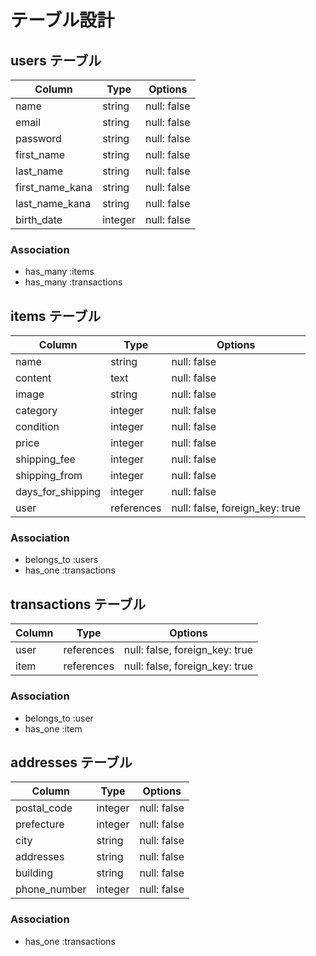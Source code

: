 # テーブル設計

## users テーブル

| Column           | Type    | Options     |
| ---------------- | ------- | ----------- |
| name             | string  | null: false |
| email            | string  | null: false |
| password         | string  | null: false |
| first_name       | string  | null: false |
| last_name        | string  | null: false |
| first_name_kana  | string  | null: false |
| last_name_kana   | string  | null: false |
| birth_date       | integer | null: false |

### Association

- has_many :items
- has_many :transactions

## items テーブル

| Column              | Type       | Options                        |
| ------------------- | ---------- | ------------------------------ |
| name                | string     | null: false                    |
| content             | text       | null: false                    |
| image               | string     | null: false                    |
| category            | integer    | null: false                    |
| condition           | integer    | null: false                    |
| price               | integer    | null: false                    |
| shipping_fee        | integer    | null: false                    |
| shipping_from       | integer    | null: false                    |
| days_for_shipping   | integer    | null: false                    |
| user                | references | null: false, foreign_key: true |


### Association

- belongs_to :users
- has_one :transactions

## transactions テーブル

| Column | Type       | Options                        |
| ------ | ---------- | ------------------------------ |
| user   | references | null: false, foreign_key: true |
| item   | references | null: false, foreign_key: true |

### Association

- belongs_to :user
- has_one :item

## addresses テーブル

| Column          | Type     | Options     |
| --------------- | -------- | ----------- |
| postal_code     | integer  | null: false |
| prefecture      | integer  | null: false |
| city            | string   | null: false |
| addresses       | string   | null: false |
| building        | string   | null: false |
| phone_number    | integer  | null: false |

### Association

- has_one :transactions
